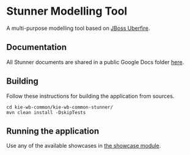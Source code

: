 Stunner Modelling Tool
=======================

A multi-purpose modelling tool based on [JBoss Uberfire](http://www.uberfireframework.org/).                         

Documentation
-------------

All Stunner documents are shared in a public Google Docs folder [here](https://drive.google.com/open?id=0B5LZ7oQ3Bza2Qk1GY1ZPeEN6Q0E).

Building
--------

Follow these instructions for building the application from sources.            

    cd kie-wb-common/kie-wb-common-stunner/
	mvn clean install -DskipTests

Running the application
-----------------------

Use any of the available showcases in [the showcase module](./kie-wb-common-stunner-showcase).                      
